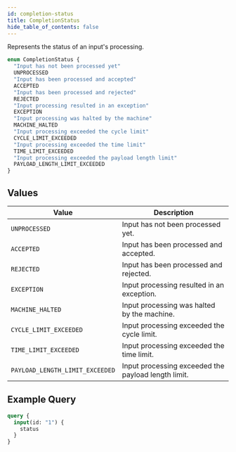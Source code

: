 ```yaml
---
id: completion-status
title: CompletionStatus
hide_table_of_contents: false
---
```


Represents the status of an input's processing.

```graphql
enum CompletionStatus {
  "Input has not been processed yet"
  UNPROCESSED
  "Input has been processed and accepted"
  ACCEPTED
  "Input has been processed and rejected"
  REJECTED
  "Input processing resulted in an exception"
  EXCEPTION
  "Input processing was halted by the machine"
  MACHINE_HALTED
  "Input processing exceeded the cycle limit"
  CYCLE_LIMIT_EXCEEDED
  "Input processing exceeded the time limit"
  TIME_LIMIT_EXCEEDED
  "Input processing exceeded the payload length limit"
  PAYLOAD_LENGTH_LIMIT_EXCEEDED
}
```

## Values

| Value | Description |
| ----- | ----------- |
| `UNPROCESSED` | Input has not been processed yet. |
| `ACCEPTED` | Input has been processed and accepted. |
| `REJECTED` | Input has been processed and rejected. |
| `EXCEPTION` | Input processing resulted in an exception. |
| `MACHINE_HALTED` | Input processing was halted by the machine. |
| `CYCLE_LIMIT_EXCEEDED` | Input processing exceeded the cycle limit. |
| `TIME_LIMIT_EXCEEDED` | Input processing exceeded the time limit. |
| `PAYLOAD_LENGTH_LIMIT_EXCEEDED` | Input processing exceeded the payload length limit. |

## Example Query

```graphql
query {
  input(id: "1") {
    status
  }
}
``` 